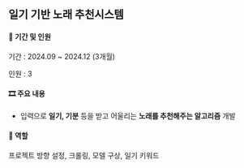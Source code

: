 ## 일기 기반 노래 추천시스템

#### 👥 기간 및 인원
기간 : 2024.09 ~ 2024.12 (3개월)

인원 : 3

#### 🎞 주요 내용

- 입력으로 **일기, 기분** 등을 받고 어울리는 **노래를 추천해주는 알고리즘** 개발

#### 🪪 역할

프로젝트 방향 설정, 크롤링, 모델 구상, 일기 키워드
